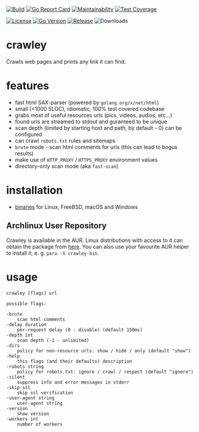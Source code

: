 [![Build](https://github.com/s0rg/crawley/workflows/ci/badge.svg)](https://github.com/s0rg/crawley/actions?query=workflow%3Aci)
[![Go Report Card](https://goreportcard.com/badge/github.com/s0rg/crawley)](https://goreportcard.com/report/github.com/s0rg/crawley)
[![Maintainability](https://api.codeclimate.com/v1/badges/6542cd90a6c665e4202e/maintainability)](https://codeclimate.com/github/s0rg/crawley/maintainability)
[![Test Coverage](https://api.codeclimate.com/v1/badges/e1c002df2b4571e01537/test_coverage)](https://codeclimate.com/github/s0rg/crawley/test_coverage)

[![License](https://img.shields.io/badge/license-MIT%20License-blue.svg)](https://github.com/s0rg/crawley/blob/main/LICENSE)
[![Go Version](https://img.shields.io/github/go-mod/go-version/s0rg/crawley)](go.mod)
[![Release](https://img.shields.io/github/v/release/s0rg/crawley)](https://github.com/s0rg/crawley/releases/latest)
![Downloads](https://img.shields.io/github/downloads/s0rg/crawley/total.svg)

# crawley

Crawls web pages and prints any link it can find.

# features

- fast html SAX-parser (powered by `golang.org/x/net/html`)
- small (<1000 SLOC), idiomatic, 100% test covered codebase
- grabs most of useful resources urls (pics, videos, audios, etc...)
- found urls are streamed to stdout and guranteed to be unique
- scan depth (limited by starting host and path, by default - 0) can be configured
- can crawl `robots.txt` rules and sitemaps
- `brute` mode - scan html comments for urls (this can lead to bogus results)
- make use of `HTTP_PROXY` / `HTTPS_PROXY` environment values
- directory-only scan mode (aka `fast-scan`)

# installation

- [binaries](https://github.com/s0rg/crawley/releases) for Linux, FreeBSD, macOS and Windows

## Archlinux User Repository

Crawley is available in the AUR. Linux distributions with access to it can obtain the package from [here](https://aur.archlinux.org/packages/crawley-bin/).
You can also use your favourite AUR helper to install it, e. g. `paru -S crawley-bin`.

# usage

```
crawley [flags] url

possible flags:

-brute
    scan html comments
-delay duration
    per-request delay (0 - disable) (default 150ms)
-depth int
    scan depth (-1 - unlimited)
-dirs
    policy for non-resource urls: show / hide / only (default "show")
-help
    this flags (and their defaults) description
-robots string
    policy for robots.txt: ignore / crawl / respect (default "ignore")
-silent
    suppress info and error messages in stderr
-skip-ssl
    skip ssl verification
-user-agent string
    user-agent string
-version
    show version
-workers int
    number of workers
```
